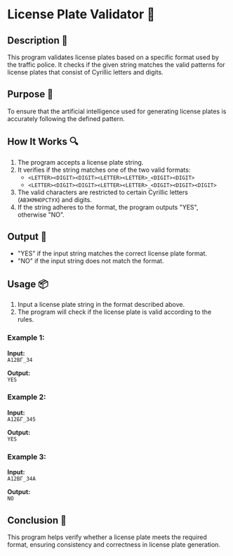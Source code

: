 # License Plate Validator 🚗

## Description 📝

This program validates license plates based on a specific format used by the traffic police. It checks if the given string matches the valid patterns for license plates that consist of Cyrillic letters and digits.

## Purpose 🎯

To ensure that the artificial intelligence used for generating license plates is accurately following the defined pattern.

## How It Works 🔍

1. The program accepts a license plate string.
2. It verifies if the string matches one of the two valid formats:
    - `<LETTER><DIGIT><DIGIT><LETTER><LETTER>_<DIGIT><DIGIT>`
    - `<LETTER><DIGIT><DIGIT><LETTER><LETTER>_<DIGIT><DIGIT><DIGIT>`
3. The valid characters are restricted to certain Cyrillic letters (`АВЭКМНОРСТУХ`) and digits.
4. If the string adheres to the format, the program outputs "YES", otherwise "NO".

## Output 📜

-   "YES" if the input string matches the correct license plate format.
-   "NO" if the input string does not match the format.

## Usage 📦

1. Input a license plate string in the format described above.
2. The program will check if the license plate is valid according to the rules.

### Example 1:

**Input:**  
`А12ВГ_34`

**Output:**  
`YES`

### Example 2:

**Input:**  
`А12БГ_345`

**Output:**  
`YES`

### Example 3:

**Input:**  
`А12ВГ_34А`

**Output:**  
`NO`

## Conclusion 🚀

This program helps verify whether a license plate meets the required format, ensuring consistency and correctness in license plate generation.

